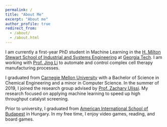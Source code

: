 ```yaml
---
permalink: /
title: "About Me"
excerpt: "About me"
author_profile: true
redirect_from: 
  - /about/
  - /about.html
---
```

I am currently a first-year PhD student in Machine Learning in the [ H. Milton Stewart School of Industrial and Systems Engineering](https://www.isye.gatech.edu/) at [Georgia Tech](https://www.gatech.edu/). I am working with [Prof. Jing Li](https://www.isye.gatech.edu/users/jing-li) to automate and control complex cell therapy manufacturing processes.

I graduated from [Carnegie Mellon University](https://www.cmu.edu/) with a Bachelor of Science in Chemical Engineering and a minor in Computer Science. In the summer of 2019, I joined the research group advised by [Prof. Zachary Ulissi](https://ulissigroup.cheme.cmu.edu/bio/). My research focused on applying machine learning to speed up high throughput catalyst screening. 

Prior to university, I graduated from [American International School of Budapest](https://www.aisb.hu/) in Hungary. In my free time, I enjoy video games, reading, and board games.
